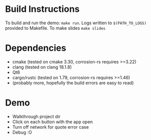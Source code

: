 # Build Instructions

To build and run the demo: `make run`. Logs written to `$(PATH_TO_LOGS)` provided to Makefile.
To make slides `make slides`

# Dependencies
* cmake (tested on cmake 3.30, corrosion-rs requires >=3.22)
* clang (tested on clang 18.1.8)
* Qt6
* cargo/rustc (tested on 1.79, corrosion-rs requires >=1.46)
* (probably more, hopefully the build errors are easy to read)

# Demo
* Walkthrough project dir
* Click on each button with the app open
* Turn off network for quote error case
* Debug :O
